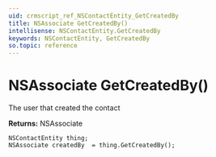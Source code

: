 ```yaml
---
uid: crmscript_ref_NSContactEntity_GetCreatedBy
title: NSAssociate GetCreatedBy()
intellisense: NSContactEntity.GetCreatedBy
keywords: NSContactEntity, GetCreatedBy
so.topic: reference
---
```


# NSAssociate GetCreatedBy()

The user that created the contact

**Returns:** NSAssociate

```crmscript
NSContactEntity thing;
NSAssociate createdBy  = thing.GetCreatedBy();
```


